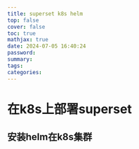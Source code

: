 ```yaml
---
title: superset k8s helm
top: false
cover: false
toc: true
mathjax: true
date: 2024-07-05 16:40:24
password:
summary:
tags:
categories:
---
```

# 在k8s上部署superset

## 安装helm在k8s集群
